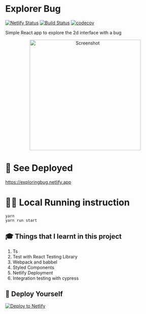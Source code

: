 # Explorer Bug

[![Netlify Status](https://api.netlify.com/api/v1/badges/c7820f18-d7e2-4b89-aaf6-e8163fd9811f/deploy-status)](https://app.netlify.com/sites/exploringbug/deploys)
[![Build Status](https://travis-ci.org/ayonious/explorer-bug.svg?branch=master)](https://travis-ci.org/ayonious/explorer-bug)
[![codecov](https://codecov.io/gh/ayonious/explorer-bug/branch/master/graph/badge.svg)](https://codecov.io/gh/ayonious/explorer-bug)

Simple React app to explore the 2d interface with a bug

<p align="center">
  <img height="auto" width="350px" alt="Screenshot" src="https://cdn.jsdelivr.net/gh/ayonious/explorer-bug@master/documentation/bugdemo.gif">
</p>

# 🎁 See Deployed

https://exploringbug.netlify.app

# 🏃‍♂️ Local Running instruction

```
yarn
yarn run start
```

## 🎓 Things that I learnt in this project

1. Ts
2. Test with React Testing Library
3. Webpack and babbel
4. Styled Components
5. Netlify Deployment
6. Integration testing with cypress

## 🚀 Deploy Yourself

[![Deploy to Netlify](https://www.netlify.com/img/deploy/button.svg)](https://app.netlify.com/start/deploy?repository=https://github.com/ayonious/explorer-bug)
